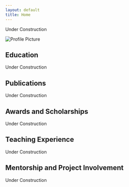 ```yaml
---
layout: default
title: Home
---
```


<!-- Introduction Section -->
<div class="intro">
  <p>
    Under Construction
  </p>
  <img src="https://via.placeholder.com/150" alt="Profile Picture">
</div>

<!-- Sections -->

## Education
<a id="education"></a>
Under Construction

## Publications
<a id="publications"></a>
Under Construction

## Awards and Scholarships
<a id="awards"></a>
Under Construction

## Teaching Experience
<a id="teaching-experience"></a>
Under Construction

## Mentorship and Project Involvement
<a id="mentorship"></a>
Under Construction
